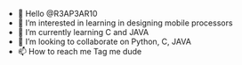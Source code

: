- 👋 Hello @R3AP3AR10
- 👀 I’m interested in learning in designing mobile processors
- 🌱 I’m currently learning C and JAVA
- 💞️ I’m looking to collaborate on Python, C, JAVA
- 📫 How to reach me Tag me dude

<!---
R3AP3AR10/R3AP3AR10 is a ✨ special ✨ repository because its `README.md` (this file) appears on your GitHub profile.
You can click the Preview link to take a look at your changes.
--->
